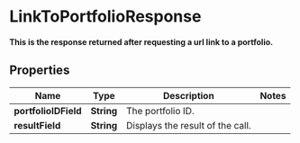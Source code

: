 

# LinkToPortfolioResponse

#### This is the response returned after requesting a url link to a portfolio.

## Properties

Name | Type | Description | Notes
------------ | ------------- | ------------- | -------------
**portfolioIDField** | **String** | The portfolio ID. | 
**resultField** | **String** | Displays the result of the call. | 



